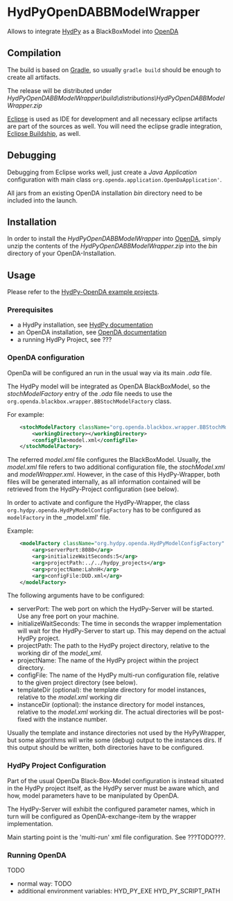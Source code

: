 # HydPyOpenDABBModelWrapper

Allows to integrate [HydPy](../../..) as a BlackBoxModel into [OpenDA](http://openda.org/)

## Compilation

The build is based on [Gradle](https://gradle.org/), so usually `gradle build` should be enough to create all artifacts.

The release will be distributed under 
	_HydPyOpenDABBModelWrapper\build\distributions\HydPyOpenDABBModelWrapper.zip_

[Eclipse](https://www.eclipse.org/) is used as IDE for development and all necessary eclipse artifacts are part of the sources as well. You will need the eclipse gradle integration, [Eclipse Buildship](https://projects.eclipse.org/projects/tools.buildship), as well.

## Debugging

Debugging from Eclipse works well, just create a _Java Application_ configuration with main class `org.openda.application.OpenDaApplication'`.

All jars from an existing OpenDA installation _bin_ directory need to be included into the launch. 

## Installation

In order to install the _HydPyOpenDABBModelWrapper_ into [OpenDA](http://openda.org/), simply unzip the contents of the _HydPyOpenDABBModelWrapper.zip_ into the _bin_ directory of your OpenDA-Installation.

## Usage

Please refer to the [HydPy-OpenDA example projects](../../demos/).

### Prerequisites
* a HydPy installation, see [HydPy documentation](https://hydpy-dev.github.io/hydpy/)
* an OpenDA installation, see [OpenDA documentation](http://openda.org/index.php/documentation)
* a running HydPy Project, see ???

### OpenDA configuration  

OpenDa will be configured an run in the usual way via its main _.oda_ file.

The HydPy model will be integrated as OpenDA BlackBoxModel, so the _stochModelFactory_ entry of the _.oda_ file needs to use the `org.openda.blackbox.wrapper.BBStochModelFactory` class.

For example:
```xml
	<stochModelFactory className="org.openda.blackbox.wrapper.BBStochModelFactory">
		<workingDirectory></workingDirectory>
		<configFile>model.xml</configFile>
	</stochModelFactory> 
```

The referred _model.xml_ file configures the BlackBoxModel. Usually, the _model.xml_ file refers to two additional configuration file, the _stochModel.xml_ and _modelWrapper.xml_.
However, in the case of this HydPy-Wrapper, both files will be generated internally, as all information contained will be retrieved from the HydPy-Project configuration (see below). 

In order to activate and configure the HydPy-Wrapper, the class `org.hydpy.openda.HydPyModelConfigFactory` has to be configured as `modelFactory` in the _model.xml' file.

Example:
```xml
	<modelFactory className="org.hydpy.openda.HydPyModelConfigFactory" workingDirectory=".">
		<arg>serverPort:8080</arg>
		<arg>initializeWaitSeconds:5</arg>
		<arg>projectPath:../../hydpy_projects</arg>
		<arg>projectName:LahnH</arg>
		<arg>configFile:DUD.xml</arg>
	</modelFactory>
```

The following arguments have to be configured:
* serverPort: The web port on which the HydPy-Server will be started. Use any free port on your machine. 
* initializeWaitSeconds: The time in seconds the wrapper implementation will wait for the HydPy-Server to start up. This may depend on the actual HydPy project.
* projectPath: The path to the HydPy project directory, relative to the working dir of the _model_xml_.
* projectName: The name of the HydPy project within the project directory.
* configFile: The name of the HydPy multi-run configuration file, relative to the given project directory (see below). 
* templateDir (optional): the template directory for model instances, relative to the _model.xml_ working dir  
* instanceDir (optional): the instance directory for model instances, relative to the _model.xml_ working dir. The actual directories will be post-fixed with the instance number. 

Usually the template and instance directories not used by the HyPyWrapper, but some algorithms will write some (debug) output to the instances dirs. If this output should be written, both directories have to be configured.

### HydPy Project Configuration 
	
Part of the usual OpenDa Black-Box-Model configuration is instead situated in the HydPy project itself, as the HydPy server must be aware which, and how, model parameters have to be manipulated by OpenDA.

The HydPy-Server will exhibit the configured parameter names, which in turn will be configured as OpenDA-exchange-item by the wrapper implementation. 

Main starting point is the 'multi-run' xml file configuration. See ???TODO???.  

### Running OpenDA
TODO
* normal way: TODO
* additional environment variables:
  	HYD_PY_EXE
	HYD_PY_SCRIPT_PATH

